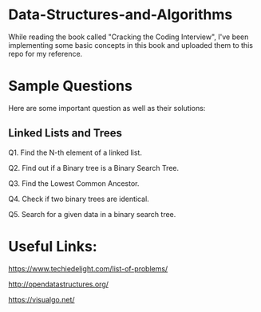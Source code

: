 # Data-Structures-and-Algorithms
While reading the book called "Cracking the Coding Interview", I've been implementing some basic concepts in this book and uploaded them to this repo for my reference.

# Sample Questions
Here are some important question as well as their solutions:

## Linked Lists and Trees
  Q1. Find the N-th element of a linked list.
  
  Q2. Find out if a Binary tree is a Binary Search Tree.
  
  Q3. Find the Lowest Common Ancestor.

  Q4. Check if two binary trees are identical.

  Q5. Search for a given data in a binary search tree.
  
# Useful Links:
https://www.techiedelight.com/list-of-problems/

http://opendatastructures.org/

https://visualgo.net/
